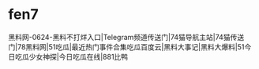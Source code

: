 # fen7
黑料网-0624-黑料不打烊入口|Telegram频道传送门|74猫导航主站|74猫传送门|78黑料网|51吃瓜|最近热门事件合集吃瓜百度云|黑料大事记|黑料大爆料|51今日吃瓜少女神探|今日吃瓜在线|881比鸭
